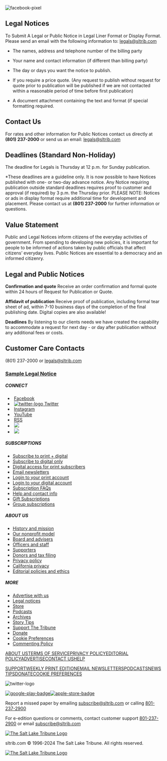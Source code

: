![facebook-pixel](https://www.facebook.com/tr?id=1602919493094198&ev=PageView&noscript=1) 

Legal Notices
-------------

To Submit A Legal or Public Notice in Legal Liner Format or Display Format. Please send an email with the following information to: [legals@sltrib.com](mailto:legals@sltrib.com)

* The names, address and telephone number of the billing party
    
* Your name and contact information (if different than billing party)
    
* The day or days you want the notice to publish.
    
* If you require a price quote. (Any request to publish without request for quote prior to publication will be published if we are not contacted within a reasonable period of time before first publication)
    
* A document attachment containing the text and format (if special formatting required.
    

Contact Us
----------

For rates and other information for Public Notices contact us directly at **(801) 237-2000** or send us an email: [legals@sltrib.com](mailto:legals@sltrib.com)

Deadlines (Standard Non-Holiday)
--------------------------------

The deadline for Legals is Thursday at 12 p.m. for Sunday publication.

\*These deadlines are a guideline only. It is now possible to have Notices published with one- or two-day advance notice. Any Notice requiring publication outside standard deadlines requires proof to customer and approval (if required) by 3 p.m. the Thursday prior. PLEASE NOTE: Notices or ads in display format require additional time for development and placement. Please contact us at **(801) 237-2000** for further information or questions.

Value Statement
---------------

Public and Legal Notices inform citizens of the everyday activities of government. From spending to developing new policies, it is important for people to be informed of actions taken by public officials that affect citizens’ everyday lives. Public Notices are essential to a democracy and an informed citizenry.

Legal and Public Notices
------------------------

**Confirmation and quote** Receive an order confirmation and formal quote within 24 hours of Request for Publication or Quote.

**Affidavit of publication** Receive proof of publication, including formal tear sheet of ad, within 7-10 business days of the completion of the final publishing date. Digital copies are also available!

**Deadlines** By listening to our clients needs we have created the capability to accommodate a request for next day - or day after publication without any additional fees or costs.

Customer Care Contacts
----------------------

(801) 237-2000 or [legals@sltrib.com](mailto:legals@sltrib.com)

### [Sample Legal Notice](https://local.sltrib.com/legal-notices/SLTRIB-LEGAL-NOTICES-TEAR-SHEET-1-15.pdf)

##### CONNECT

*  [Facebook](https://www.facebook.com/saltlaketribune/)
*  [![twitter-logo](https://local.sltrib.com/icons/twitter_logos/x-twitter.svg) Twitter](https://twitter.com/sltrib/)
*  [Instagram](https://www.instagram.com/sltrib/)
*  [YouTube](https://www.youtube.com/user/sltrib/)
*  [RSS](https://www.sltrib.com/rss/)
*  [![](https://cloudfront-us-east-1.images.arcpublishing.com/sltrib/resizer/CBSGy2dz1S4ly9AO9Mvvj47MHV4=/arc-anglerfish-arc2-prod-sltrib/public/YGK4MOY7CNFNRMYWMTTPFDOMCI.png)](https://apps.apple.com/ai/app/salt-lake-tribune-eedition/id995297003)
*  [![](https://cloudfront-us-east-1.images.arcpublishing.com/sltrib/resizer/TKxjYtVOqXV48cgkxOzVfjSPc_c=/arc-anglerfish-arc2-prod-sltrib/public/PI6RFGVVV5CYLIXIYBETYQIUYY.png)](https://play.google.com/store/apps/details?id=com.saltlaketribune.android.prod&hl=en_US&gl=US)

##### SUBSCRIPTIONS

* [Subscribe to print + digital](https://sltiservices.navigacloud.com/cmo_slt-c-cmdb-01/subscriber/web/startoffers.html)
* [Subscribe to digital only](https://www.sltrib.com/support/)
* [Digital access for print subscribers](https://www.sltrib.com/activate-digital-subscription/)
* [Email newsletters](https://www.sltrib.com/newsletters/)
* [Login to your print account](https://sltiservices.navigacloud.com/cmo_slt-c-cmdb-01/subscriber/web/startoffers.html)
* [Login to your digital account](https://www.sltrib.com/my-account/)
* [Subscription FAQs](https://www.sltrib.com/digital-subscriptions-faq/)
* [Help and contact info](https://www.sltrib.com/contact-us/)
* [Gift Subscriptions](https://www.sltrib.com/gift-subscription/)
* [Group subscriptions](https://sltrib.formstack.com/forms/group_subscriptions)

##### ABOUT US

* [History and mission](https://www.sltrib.com/about-us/#our-history/)
* [Our nonprofit model](https://www.sltrib.com/about-us/#nonprofit/)
* [Board and advisers](https://www.sltrib.com/board-and-advisers/)
* [Officers and staff](https://www.sltrib.com/staff/)
* [Supporters](https://www.sltrib.com/supporters/)
* [Donors and tax filing](https://www.sltrib.com/reports/)
* [Privacy policy](https://www.sltrib.com/privacy-policy/)
* [California privacy](https://www.sltrib.com/privacy-policy/#california/)
* [Editorial policies and ethics](https://www.sltrib.com/policies-and-ethics/)

##### MORE

* [Advertise with us](https://www.sltrib.com/advertise-with-us/)
* [Legal notices](https://www.sltrib.com/legal-notices/)
* [Store](https://store.sltrib.com/)
* [Podcasts](https://www.sltrib.com/podcasts/)
* [Archives](https://archive.sltrib.com/)
* [Story Tips](https://www.sltrib.com/tips/)
* [Support The Tribune](https://www.sltrib.com/how-to-support-the-salt-lake-tribune)
* [Donate](https://www.sltrib.com/donate/)
* [Cookie Preferences](#)
* [Commenting Policy](https://www.sltrib.com/commenting-policy/)

[ABOUT US](https://www.sltrib.com/about-us)[TERMS OF SERVICE](https://www.sltrib.com/terms-of-service)[PRIVACY POLICY](https://www.sltrib.com/privacy-policy)[EDITORIAL POLICY](https://www.sltrib.com/policies-and-ethics)[ADVERTISE](https://www.sltrib.com/advertise-with-us)[CONTACT US](https://www.sltrib.com/contact-us)[HELP](https://www.sltrib.com/contact-us)

[SUPPORT](https://www.sltrib.com/support)[WEEKLY PRINT EDITION](https://sltiservices.navigacloud.com/cmo_slt-c-cmdb-01/subscriber/web/startoffers.html)[EMAIL NEWSLETTERS](https://www.sltrib.com/newsletters)[PODCASTS](https://www.sltrib.com/podcasts)[NEWS TIPS](https://www.sltrib.com/tips)[DONATE](https://www.sltrib.com/donate)[COOKIE PREFERENCES](#)

![twitter-logo](https://local.sltrib.com/icons/twitter_logos/t-1.png)

[![google-play-badge](https://cloudfront-us-east-1.images.arcpublishing.com/sltrib/resizer/TKxjYtVOqXV48cgkxOzVfjSPc_c=/arc-anglerfish-arc2-prod-sltrib/public/PI6RFGVVV5CYLIXIYBETYQIUYY.png)](https://play.google.com/store/apps/details?id=com.saltlaketribune.android.prod&hl=en_US&gl=US)[![apple-store-badge](https://cloudfront-us-east-1.images.arcpublishing.com/sltrib/resizer/CBSGy2dz1S4ly9AO9Mvvj47MHV4=/arc-anglerfish-arc2-prod-sltrib/public/YGK4MOY7CNFNRMYWMTTPFDOMCI.png)](https://apps.apple.com/ai/app/salt-lake-tribune-eedition/id995297003)

  

Report a missed paper by emailing [subscribe@sltrib.com](mailto:subscribe@sltrib.com) or calling [801-237-2900](tel:801-237-2900)

For e-edition questions or comments, contact customer support [801-237-2900](tel:801-237-2900) or email [subscribe@sltrib.com](mailto:subscribe@sltrib.com)

[![The Salt Lake Tribune Logo](/pf/resources/svg/sltrib-logo.svg?d=499)](https://www.sltrib.com/)

sltrib.com © 1996-2024 The Salt Lake Tribune. All rights reserved.

[![The Salt Lake Tribune Logo](/pf/resources/svg/Trib_masthead_top_000000.svg?d=499)](https://www.sltrib.com/)